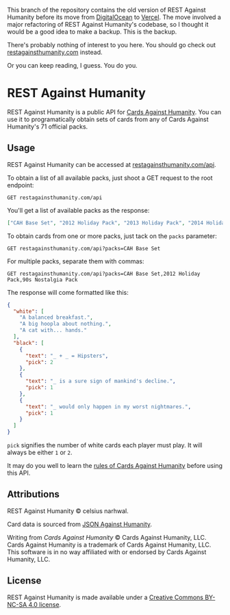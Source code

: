 This branch of the repository contains the old version of REST Against Humanity before its move from
[DigitalOcean](https://digitalocean.com) to [Vercel](https://vercel.com). The move involved a major refactoring of REST 
Against Humanity's codebase, so I thought it would be a good idea to make a backup. This is the backup.

There's probably nothing of interest to you here. You should go check out [restagainsthumanity.com](https://restagainsthumanity.com) 
instead.

Or you can keep reading, I guess. You do you.
 
# REST Against Humanity

REST Against Humanity is a public API for [Cards Against Humanity](https://cardsagainsthumanity.com/).
You can use it to programatically obtain sets of cards from any of Cards Against Humanity's 71 official packs.

## Usage

REST Against Humanity can be accessed at [restagainsthumanity.com/api](https://restagainsthumanity.com/api).

To obtain a list of all available packs, just shoot a GET request to the root endpoint:

```http request
GET restagainsthumanity.com/api
```

You'll get a list of available packs as the response:
```json
["CAH Base Set", "2012 Holiday Pack", "2013 Holiday Pack", "2014 Holiday Pack", "90s Nostalgia Pack", "..."]
```

To obtain cards from one or more packs, just tack on the `packs` parameter:

```http request
GET restagainsthumanity.com/api?packs=CAH Base Set
```

For multiple packs, separate them with commas:

```http request
GET restagainsthumanity.com/api?packs=CAH Base Set,2012 Holiday Pack,90s Nostalgia Pack
```

The response will come formatted like this:

```json
{
  "white": [
    "A balanced breakfast.",
    "A big hoopla about nothing.",
    "A cat with... hands."
  ],
  "black": [
    {
      "text": "_ + _ = Hipsters",
      "pick": 2
    },
    {
      "text": "_ is a sure sign of mankind's decline.",
      "pick": 1
    },
    {
      "text": "_ would only happen in my worst nightmares.",
      "pick": 1
    }
  ]
}
```
`pick` signifies the number of white cards each player must play. It will always be either `1` or `2`.

It may do you well to learn the [rules of Cards Against Humanity](https://s3.amazonaws.com/cah/CAH_Rules.pdf) before using this API.

## Attributions

REST Against Humanity © celsius narhwal.

Card data is sourced from [JSON Against Humanity](https://crhallberg.com/cah/).

Writing from *Cards Against Humanity* © Cards Against Humanity, LLC. Cards Against Humanity is a trademark of Cards Against Humanity, LLC. This software is in no way affiliated with or endorsed by Cards Against Humanity, LLC.


## License

REST Against Humanity is made available under a [Creative Commons BY-NC-SA 4.0 license](https://creativecommons.org/licenses/by-nc-sa/4.0/).


